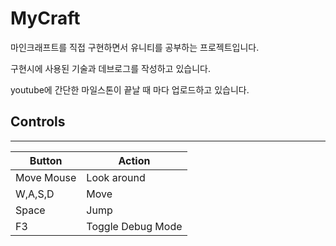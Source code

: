 # MyCraft

 마인크래프트를 직접 구현하면서 유니티를 공부하는 프로젝트입니다.

 구현시에 사용된 기술과 데브로그를 작성하고 있습니다.

 youtube에 간단한 마일스톤이 끝날 때 마다 업로드하고 있습니다.

## Controls
---
| Button | Action |
|---|---|
| Move Mouse | Look around |
| W,A,S,D | Move |
| Space | Jump |
| F3 | Toggle Debug Mode |

